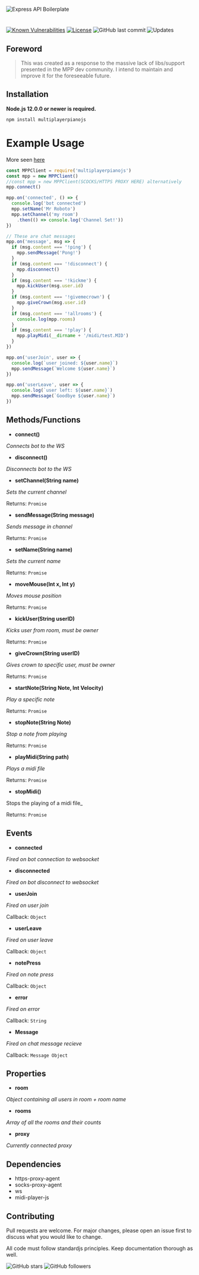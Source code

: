 ![Express API Boilerplate](https://i.imgur.com/tEXHZfc.png)
#

[![Known Vulnerabilities](https://snyk.io/test/github/GagePielsticker/MultiplayerPianoJS/badge.svg?targetFile=package.json)](https://snyk.io/test/github/GagePielsticker/MultiplayerPianoJS?targetFile=package.json) [![License](https://img.shields.io/badge/license-MIT-green)](https://github.com/GagePielsticker/Express-API-Boilerplate/blob/master/LICENSE.md) ![GitHub last commit](https://img.shields.io/github/last-commit/gagepielsticker/Express-API-Boilerplate) ![Updates](https://img.shields.io/david/GagePielsticker/MultiplayerPianoJS)

## Foreword

> This was created as a response to the massive lack of libs/support presented in the MPP dev community. I intend to maintain and improve it for the foreseeable future. 

## Installation
**Node.js 12.0.0 or newer is required.**

`npm install multiplayerpianojs`

# Example Usage
More seen [here](https://github.com/GagePielsticker/MultiplayerPianoJS/blob/master/examples/)
```js
const MPPClient = require('multiplayerpianojs')
const mpp = new MPPClient()
//const mpp = new MPPClient(SCOCKS/HTTPS PROXY HERE) alternatively
mpp.connect()

mpp.on('connected', () => {
  console.log('bot connected')
  mpp.setName('Mr Roboto')
  mpp.setChannel('my room')
    .then(() => console.log('Channel Set!'))
})

// These are chat messages
mpp.on('message', msg => {
  if (msg.content === '!ping') {
    mpp.sendMessage('Pong!')
  }
  if (msg.content === '!disconnect') {
    mpp.disconnect()
  }
  if (msg.content === '!kickme') {
    mpp.kickUser(msg.user.id)
  }
  if (msg.content === '!givemecrown') {
    mpp.giveCrown(msg.user.id)
  }
  if (msg.content === '!allrooms') {
    console.log(mpp.rooms)
  }
  if (msg.content === '!play') {
    mpp.playMidi(__dirname + '/midi/test.MID')
  }
})

mpp.on('userJoin', user => {
  console.log(`user joined: ${user.name}`)
  mpp.sendMessage(`Welcome ${user.name}`)
})

mpp.on('userLeave', user => {
  console.log(`user left: ${user.name}`)
  mpp.sendMessage(`Goodbye ${user.name}`)
})

```
## Methods/Functions

- **connect()**

_Connects bot to the WS_

- **disconnect()**

_Disconnects bot to the WS_

- **setChannel(String name)**

_Sets the current channel_

Returns: `Promise`

- **sendMessage(String message)**

_Sends message in channel_

Returns: `Promise`

- **setName(String name)**

_Sets the current name_

Returns: `Promise`

- **moveMouse(Int x, Int y)**

_Moves mouse position_

Returns: `Promise`

- **kickUser(String userID)**

_Kicks user from room, must be owner_

Returns: `Promise`

- **giveCrown(String userID)**

_Gives crown to specific user, must be owner_

Returns: `Promise`

- **startNote(String Note, Int Velocity)**

_Play a specific note_

Returns: `Promise`

- **stopNote(String Note)**

_Stop a note from playing_

Returns: `Promise`

- **playMidi(String path)**

_Plays a midi file_

Returns: `Promise`

- **stopMidi()**

Stops the playing of a midi file_

Returns: `Promise`

## Events
- **connected**

_Fired on bot connection to websocket_

- **disconnected**

_Fired on bot disconnect to websocket_

- **userJoin**

_Fired on user join_

Callback: `Object`

- **userLeave**

_Fired on user leave_

Callback: `Object`

- **notePress**

_Fired on note press_

Callback: `Object`

- **error**

_Fired on error_

Callback: `String`

- **Message**

_Fired on chat message recieve_

Callback: `Message Object`

## Properties
- **room**

_Object containing all users in room + room name_

- **rooms**

_Array of all the rooms and their counts_

- **proxy**

_Currently connected proxy_

## Dependencies
- https-proxy-agent
- socks-proxy-agent
- ws
- midi-player-js

## Contributing
Pull requests are welcome. For major changes, please open an issue first to discuss what you would like to change.

All code must follow standardjs principles. Keep documentation thorough as well.

![GitHub stars](https://img.shields.io/github/stars/gagepielsticker/MultiplayerPianoJS?style=social)
![GitHub followers](https://img.shields.io/github/followers/gagepielsticker?style=social)

